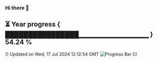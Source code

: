 ### Hi there 👋
⏳ Year progress { ████████████████▁▁▁▁▁▁▁▁▁▁▁▁▁▁ } 54.24 %
---
⏰ Updated on Wed, 17 Jul 2024 12:12:54 GMT
![Progress Bar CI](https://github.com/Moyi321/Moyi321/workflows/Progress%20Bar%20CI/badge.svg)
